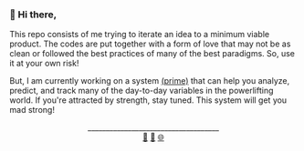 ### 👋 Hi there,

This repo consists of me trying to iterate an idea to a minimum viable product. The codes are put together with a form of love that may not be as clean or followed the best practices of many of the best paradigms. So, use it at your own risk!

But, I am currently working on a system <a href="https://prime.jawstrength.com/" target="_blank">(prime)</a> that can help you analyze, predict, and track many of the day-to-day variables in the powerlifting world. If you're attracted by strength, stay tuned. This system will get you mad strong!


<div align="center">
  <span>____________________________________</span>
  <br>
  <a href="https://www.linkedin.com/in/kyawsny/">🔗</a>
  <a href="mailto:kyawsny@gmail.com">💌</a>
  <a href="https://jaw.cool/">🌐</a>
</div>
